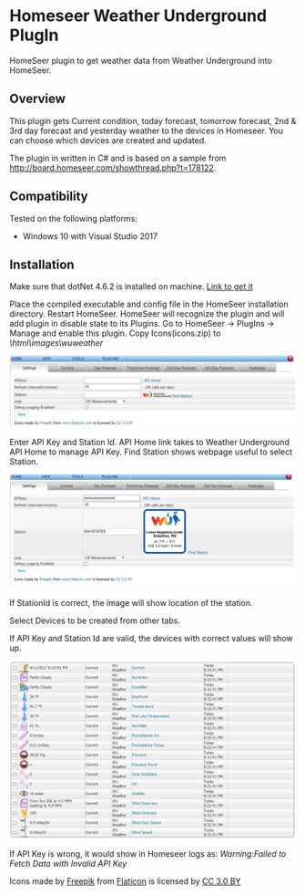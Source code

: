 Homeseer Weather Underground PlugIn
=====================================
HomeSeer plugin to get weather data from Weather Underground into HomeSeer.

Overview
--------
This plugin gets Current condition, today forecast, tomorrow forecast, 2nd & 3rd day forecast and yesterday weather to the devices in Homeseer. You can choose which devices are created and updated.

The plugin in written in C# and is based on a sample from http://board.homeseer.com/showthread.php?t=178122.

Compatibility
------------
Tested on the following platforms:
* Windows 10 with Visual Studio 2017

Installation
-----------
Make sure that dotNet 4.6.2 is installed on machine. [Link to get it](https://support.microsoft.com/en-us/help/3151802/the-.net-framework-4.6.2-web-installer-for-windows)

Place the compiled executable and config file in the HomeSeer installation directory. Restart HomeSeer. HomeSeer will recognize the plugin and will add plugin in disable state to its Plugins. Go to HomeSeer -> PlugIns -> Manage and enable this plugin. Copy Icons(icons.zip) to *\html\images\wuweather*

![Initial Configuration Page](/asserts/Initial.png "Initial Configuration Setting Page")

Enter API Key and Station Id. API Home link takes to Weather Underground API Home to manage API Key. Find Station shows webpage useful to select Station.

![Station Configured Page](/asserts/Configured.png "Configuration Set Page")

If StationId is correct, the image will show location of the station.

Select Devices to be created from other tabs.

If API Key and Station Id are valid, the devices with correct values will show up.

![Devices](/asserts/Devices.png "Devices")

If API Key is wrong, it would show in Homeseer logs as:
*Warning:Failed to Fetch Data with Invalid API Key*

 Icons made by  [Freepik](http://www.freepik.com) from [Flaticon](http://www.flaticon.com) is licensed by [CC 3.0 BY](http://creativecommons.org/licenses/by/3.0/)
